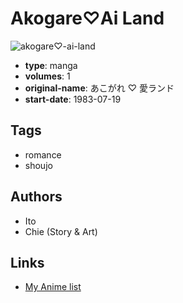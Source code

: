 # Akogare♡Ai Land

![akogare♡-ai-land](https://cdn.myanimelist.net/images/manga/2/121995.jpg)

-   **type**: manga
-   **volumes**: 1
-   **original-name**: あこがれ ♡ 愛ランド
-   **start-date**: 1983-07-19

## Tags

-   romance
-   shoujo

## Authors

-   Ito
-   Chie (Story & Art)

## Links

-   [My Anime list](https://myanimelist.net/manga/68807/Akogare%E2%99%A1Ai_Land)
